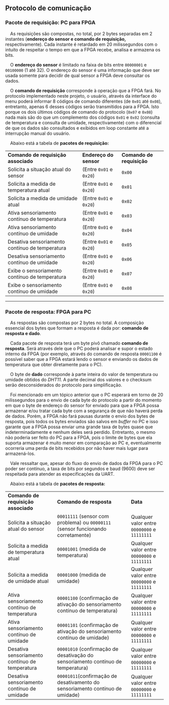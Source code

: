 ## Protocolo de comunicação

### Pacote de requisição: PC para FPGA

    As requisições são compostas, no total, por 2 bytes separadas em 2 instantes (**endereço do sensor e comando de requisição,** respectivamente). Cada instante é retardado em 20 milissegundos com o intuito de respeitar o tempo em que a FPGA recebe, analisa e armazena os bits.

    O **endereço do sensor** é limitado na faixa de bits entre `00000001` e `00100000` (1 até 32). O endereço do sensor é uma informação que deve ser usada somente para decidir de qual sensor a FPGA deve consultar os dados. 

    O **comando de requisição** corresponde à operação que a FPGA fará. No protocolo implementado neste projeto, o usuário, através da interface do menu poderá informar 8 códigos de comando diferentes (de `0x01` até `0x08`), entretanto, apenas 6 desses códigos serão transmitidos para a FPGA. Isto porque os dois últimos códigos de comando do protocolo (`0x07` e `0x08`) nada mais são do que um complemento dos códigos `0x01` e `0x02` (consulta de temperatura e consulta de umidade, respectivamente) com o diferencial de que os dados são consultados e exibidos em loop constante até a interrupção manual do usuário.

    Abaixo está a tabela de **pacotes de requisição:**

<table>
    <tbody>
        <tr>
            <td><strong>Comando de requisição associado</strong></td>
            <td><strong>Endereço do sensor</strong></td>
            <td><strong>Comando de requisição</strong></td>
        </tr>
        <tr>
            <td>Solicita a situação atual do sensor</td>
            <td>(Entre <code>0x01</code> e <code>0x20</code>)</td>
            <td><code>0x00</code></td>
        </tr>
        <tr>
            <td>Solicita a medida de temperatura atual</td>
            <td>(Entre <code>0x01</code> e <code>0x20</code>)</td>
            <td><code>0x01</code></td>
        </tr>
        <tr>
            <td>Solicita a medida de umidade atual</td>
            <td>(Entre <code>0x01</code> e <code>0x20</code>)</td>
            <td><code>0x02</code></td>
        </tr>
        <tr>
            <td>Ativa sensoriamento contínuo de temperatura</td>
            <td>(Entre <code>0x01</code> e <code>0x20</code>)</td>
            <td><code>0x03</code></td>
        </tr>
        <tr>
            <td>Ativa sensoriamento contínuo de umidade</td>
            <td>(Entre <code>0x01</code> e <code>0x20</code>)</td>
            <td><code>0x04</code></td>
        </tr>
        <tr>
            <td>Desativa sensoriamento contínuo de temperatura</td>
            <td>(Entre <code>0x01</code> e <code>0x20</code>)</td>
            <td><code>0x05</code></td>
        </tr>
        <tr>
            <td>Desativa sensoriamento contínuo de umidade</td>
            <td>(Entre <code>0x01</code> e <code>0x20</code>)</td>
            <td><code>0x06</code></td>
        </tr>
        <tr>
            <td>Exibe o sensoriamento contínuo de temperatura</td>
            <td>(Entre <code>0x01</code> e <code>0x20</code>)</td>
            <td><code>0x07</code></td>
        </tr>
        <tr>
            <td>Exibe o sensoriamento contínuo de umidade</td>
            <td>(Entre <code>0x01</code> e <code>0x20</code>)</td>
            <td><code>0x08</code></td>
        </tr>
    </tbody>
</table>

---

### Pacote de resposta: FPGA para PC

    As respostas são compostas por 2 bytes no total. A composição essencial dos bytes que formam a resposta é dada por: **comando de resposta e dado**.

    Cada pacote de resposta terá um byte pivô chamado **comando de resposta**. Será através dele que o PC poderá analisar e supor o estado interno da FPGA (por exemplo, através do comando de resposta `00001100` é possível saber que a FPGA estará lendo o sensor e enviando os dados de temperatura que obter diretamente para o PC).  

    O byte de **dado** corresponde à parte inteira do valor de temperatura ou umidade obtidos do _DHT11_. A parte decimal dos valores e o checksum serão desconsiderados do protocolo para simplificação.

    Foi mencionado em um tópico anterior que o PC esperará em torno de 20 milissegundos para o envio de cada byte do protocolo a partir do momento em que o byte de endereço do sensor for enviado para que a FPGA possa armazenar e/ou tratar cada byte com a segurança de que não haverá perda de dados. Porém, a FPGA não fará pausas durante o envio dos bytes de resposta, pois todos os bytes enviados são salvos em _buffer_ no PC e isso garante que a FPGA possa enviar uma grande taxa de bytes quase que indeterminadamente e nenhum deles será perdido. Entretanto, o mesmo não poderia ser feito do PC para a FPGA, pois o limite de bytes que ela suporta armazenar é muito menor em comparação ao PC e, eventualmente ocorreria uma perda de bits recebidos por não haver mais lugar para armazená-los.

    Vale ressaltar que, apesar do fluxo do envio de dados da FPGA para o PC poder ser contínuo, a taxa de bits por segundos e baud (9600) deve ser respeitada para atender as especificações da UART.

    Abaixo está a tabela de **pacotes de resposta:**

<table>
    <tbody>
        <tr>
            <td><strong>Comando de requisição associado</strong></td>
            <td><strong>Comando de resposta</strong></td>
            <td><strong>Data</strong></td>
        </tr>
        <tr>
            <td>Solicita a situação atual do sensor</td>
            <td><code>00011111</code> (sensor com problema) ou <code>00000111</code> (sensor funcionando corretamente)</td>
            <td>Qualquer valor entre <code>00000000</code> e <code>11111111</code></td>
        </tr>
        <tr>
            <td>Solicita a medida de temperatura atual</td>
            <td><code>00001001</code> (medida de temperatura)</td>
            <td>Qualquer valor entre <code>00000000</code> e <code>11111111</code></td>
        </tr>
        <tr>
            <td>Solicita a medida de umidade atual</td>
            <td><code>00001000</code> (medida de umidade)</td>
            <td>Qualquer valor entre <code>00000000</code> e <code>11111111</code></td>
        </tr>
        <tr>
            <td>Ativa sensoriamento contínuo de temperatura</td>
            <td><code>00001100</code> (confirmação de ativação do sensoriamento contínuo de temperatura)</td>
            <td>Qualquer valor entre <code>00000000</code> e <code>11111111</code></td>
        </tr>
        <tr>
            <td>Ativa sensoriamento contínuo de umidade</td>
            <td><code>00001101</code> (confirmação de ativação do sensoriamento contínuo de umidade)</td>
            <td>Qualquer valor entre <code>00000000</code> e <code>11111111</code></td>
        </tr>
        <tr>
            <td>Desativa sensoriamento contínuo de temperatura</td>
            <td><code>00001010</code> (confirmação de desativação do sensoriamento contínuo de temperatura)</td>
            <td>Qualquer valor entre <code>00000000</code> e <code>11111111</code></td>
        </tr>
        <tr>
            <td>Desativa sensoriamento contínuo de umidade</td>
            <td><code>00001011</code>(confirmação de desativamento do sensoriamento contínuo de umidade)&nbsp;</td>
            <td>Qualquer valor entre <code>00000000</code> e <code>11111111</code></td>
        </tr>
    </tbody>
</table>